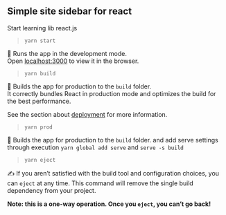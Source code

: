 ## Simple site sidebar for react

Start learning lib react.js

> `yarn start`

🏃 Runs the app in the development mode.<br />
Open [localhost:3000](http://localhost:3000) to view it in the browser.

> `yarn build`

🎁 Builds the app for production to the `build` folder.<br />
It correctly bundles React in production mode and optimizes the build for the best performance.

See the section about [deployment](https://facebook.github.io/create-react-app/docs/deployment) for more information.

> `yarn prod`

🚚 Builds the app for production to the `build` folder. and add serve settings through execution `yarn global add serve` and `serve -s build`<br />


> `yarn eject`

✍ If you aren’t satisfied with the build tool and configuration choices, you can `eject` at any time. This command will remove the single build dependency from your project.

**Note: this is a one-way operation. Once you `eject`, you can’t go back!**
